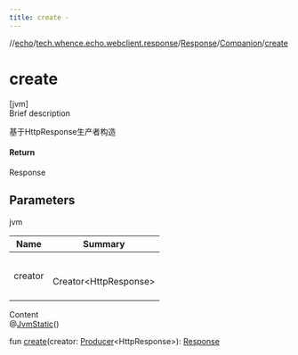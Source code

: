 ```yaml
---
title: create -
---
```

//[echo](../../../index.md)/[tech.whence.echo.webclient.response](../../index.md)/[Response](../index.md)/[Companion](index.md)/[create](create.md)



# create  
[jvm]  
Brief description  


基于HttpResponse生产者构造



#### Return  


Response



## Parameters  
  
jvm  
  
|  Name|  Summary| 
|---|---|
| creator| <br><br>Creator<HttpResponse<Buffer>><br><br>
  
  
Content  
@[JvmStatic](https://kotlinlang.org/api/latest/jvm/stdlib/kotlin.jvm/-jvm-static/index.html)()  
  
fun [create](create.md)(creator: [Producer](../../../tech.whence.echo.function/-producer/index.md)<HttpResponse<Buffer>>): [Response](../index.md)  



